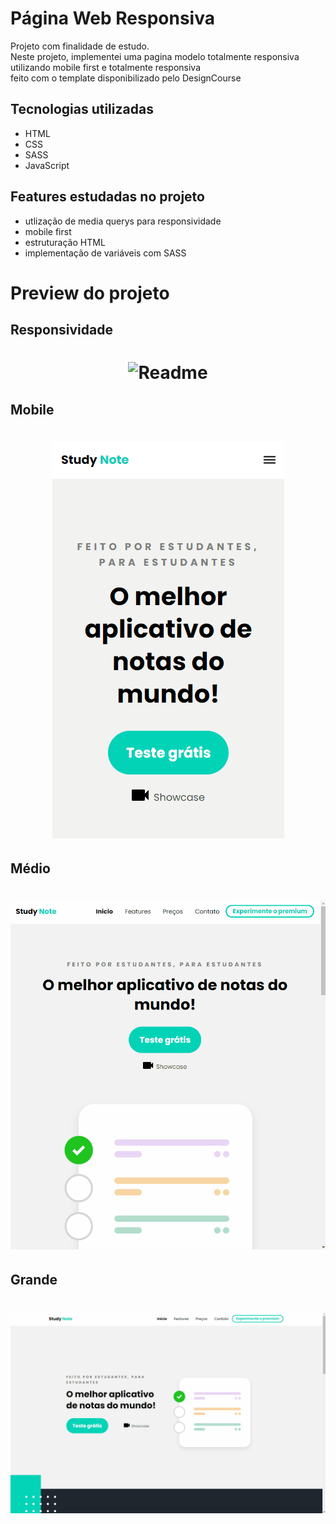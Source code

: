 # Página Web Responsiva

Projeto com finalidade de estudo. <br>
Neste projeto, implementei uma pagina modelo totalmente responsiva utilizando mobile first e totalmente responsiva <br>
feito com o template disponibilizado pelo DesignCourse

## Tecnologias utilizadas
 - HTML
 - CSS
 - SASS
 - JavaScript
 
## Features estudadas no projeto
 - utlização de media querys para responsividade
 - mobile first 
 - estruturação HTML
 - implementação de variáveis com SASS
 
 # Preview do projeto
 ## Responsividade
 <h1 align="center">
  <img alt="Readme" title="readmemobile" src="./readme_img/README-resposive.gif" />
 </h1>
 
 ## Mobile
 <h1 align="center">
  <img alt="Readme" title="readmemobile" src="./readme_img/README-mobile.gif" />
 </h1>
 
 ## Médio
 <h1 align="center">
  <img alt="Readme" title="readmemobile" src="./readme_img/README-mid.gif" />
 </h1>
 
 ## Grande
 <h1 align="center">
  <img alt="Readme" title="readmemobile" src="./readme_img/README-full.gif" />
 </h1>
